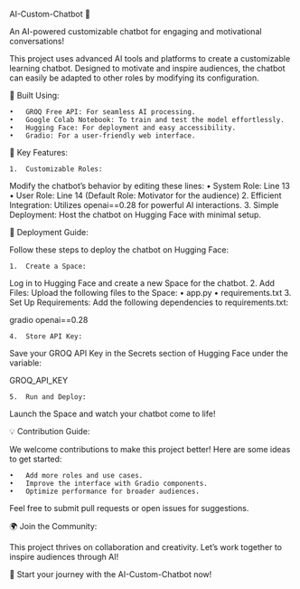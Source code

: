 

AI-Custom-Chatbot 🚀

An AI-powered customizable chatbot for engaging and motivational conversations!

This project uses advanced AI tools and platforms to create a customizable learning chatbot. Designed to motivate and inspire audiences, the chatbot can easily be adapted to other roles by modifying its configuration.

🔧 Built Using:

	•	GROQ Free API: For seamless AI processing.
	•	Google Colab Notebook: To train and test the model effortlessly.
	•	Hugging Face: For deployment and easy accessibility.
	•	Gradio: For a user-friendly web interface.

🌟 Key Features:

	1.	Customizable Roles:
Modify the chatbot’s behavior by editing these lines:
	•	System Role: Line 13
	•	User Role: Line 14
(Default Role: Motivator for the audience)
	2.	Efficient Integration:
Utilizes openai==0.28 for powerful AI interactions.
	3.	Simple Deployment:
Host the chatbot on Hugging Face with minimal setup.

🚀 Deployment Guide:

Follow these steps to deploy the chatbot on Hugging Face:

	1.	Create a Space:
Log in to Hugging Face and create a new Space for the chatbot.
	2.	Add Files:
Upload the following files to the Space:
	•	app.py
	•	requirements.txt
	3.	Set Up Requirements:
Add the following dependencies to requirements.txt:

gradio
openai==0.28


	4.	Store API Key:
Save your GROQ API Key in the Secrets section of Hugging Face under the variable:

GROQ_API_KEY


	5.	Run and Deploy:
Launch the Space and watch your chatbot come to life!

💡 Contribution Guide:

We welcome contributions to make this project better!
Here are some ideas to get started:

	•	Add more roles and use cases.
	•	Improve the interface with Gradio components.
	•	Optimize performance for broader audiences.

Feel free to submit pull requests or open issues for suggestions.

🌍 Join the Community:

This project thrives on collaboration and creativity. Let’s work together to inspire audiences through AI!

🎉 Start your journey with the AI-Custom-Chatbot now!
